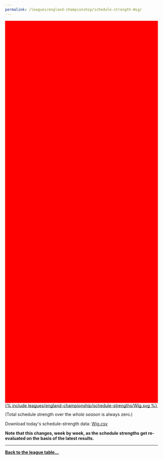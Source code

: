 ```yaml
---
permalink: /leagues/england-championship/schedule-strength-Wig/
---
```


<style>
.svg-wrap {
    background-color:red;
    height:0;
    padding-top:250%; /* 350px/550px */
    position: relative;
}

svg {
    background-color: white;
    height: 100%;
    display:block;
    width: 100%;
    position: absolute;
    top:0;
    left:0;
}
</style>


<div class="svg-wrap">
{% include leagues/england-championship/schedule-strengths/Wig.svg %}
</div>

-----

(Total schedule strength over the *whole season* is always zero.)


Download today's schedule-strength data: [Wig.csv](/assets/leagues/england-championship/2022/schedule-strengths/Wig.csv)

**Note that this changes, week by week, as the schedule strengths get re-evaluated on the
basis of the latest results.**

-----

[**Back to the league table...**](/leagues/england-championship)



